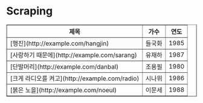 # Scraping

<table border="1">

<tbody>

<tr>

<th>제목</th>

<th>가수</th>

<th>연도</th>

</tr>

<tr>

<td>[행진](http://example.com/hangjin)</td>

<td>들국화</td>

<td>1985</td>

</tr>

<tr>

<td>[사랑하기 때문에](http://example.com/sarang)</td>

<td>유재하</td>

<td>1987</td>

</tr>

<tr>

<td>[단발머리](http://example.com/danbal)</td>

<td>조용필</td>

<td>1980</td>

</tr>

<tr>

<td>[크게 라디오를 켜고](http://example.com/radio)</td>

<td>시나위</td>

<td>1986</td>

</tr>

<tr>

<td>[붉은 노을](http://example.com/noeul)</td>

<td>이문세</td>

<td>1988</td>

</tr>

</tbody>

</table>
